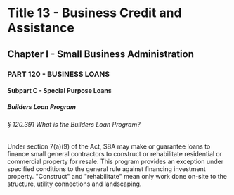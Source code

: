 
# Title 13 - Business Credit and Assistance
## Chapter I - Small Business Administration
### PART 120 - BUSINESS LOANS
#### Subpart C - Special Purpose Loans
##### Builders Loan Program
###### § 120.391 What is the Builders Loan Program?

Under section 7(a)(9) of the Act, SBA may make or guarantee loans to finance small general contractors to construct or rehabilitate residential or commercial property for resale. This program provides an exception under specified conditions to the general rule against financing investment property. "Construct" and "rehabilitate" mean only work done on-site to the structure, utility connections and landscaping.
